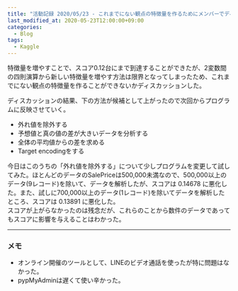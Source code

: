 ```yaml
---
title: "活動記録 2020/05/23 - これまでにない観点の特徴量を作るためにメンバーでディスカッション"
last_modified_at: 2020-05-23T12:00:00+09:00
categories:
  - Blog
tags:
  - Kaggle
---
```


特徴量を増やすことで、スコア0.12台にまで到達することができたが、2変数間の四則演算から新しい特徴量を増やす方法は限界となってしまったため、これまでにない観点の特徴量を作ることができないかディスカッションした。

ディスカッションの結果、下の方法が候補として上がったので次回からプログラムに反映させていく。

* 外れ値を除外する
* 予想値と真の値の差が大きいデータを分析する
* 全体の平均値からの差を求める
* Target encodingをする

今日はこのうちの「外れ値を除外する」について少しプログラムを変更して試してみた。ほとんどのデータのSalePriceは500,000未満なので、500,000以上のデータ(9レコード)を除いて、データを解析したが、スコアは 0.14678 に悪化した。また、試しに700,000以上のデータ(1レコード)を除いてデータを解析したところ、スコアは 0.13891 に悪化した。  
スコアが上がらなかったのは残念だが、これらのことから数件のデータであってもスコアに影響を与えることはわかった。

---

### メモ
* オンライン開催のツールとして、LINEのビデオ通話を使ったが特に問題はなかった。
* pypMyAdminは遅くて使い辛かった。






